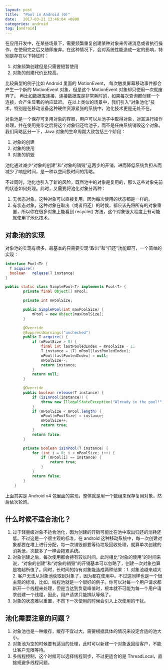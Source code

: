 ```yaml
---
layout: post
title:  "Pool in Android (0)"
date:   2017-03-21 13:46:04 +0800
categories: android
tag: [android]
---
```

在应用开发中，在某些场景下，需要频繁重复创建某种对象来传递消息或者执行操作，在使用完之后又随即废弃。在这种情况下，会对系统性能造成一定的影响，特别是存在以下特征时：

1. 对象频繁创建但是只需要短暂使用
2. 对象的创建代价比较高。

比较典型的例子比如 Android 里面的 MotionEvent， 每次触发屏幕移动事件都会产生一个新的 MotionEvent 对象，但是这个 MotionEvent 对象却只使用一次就废弃了。
再比如数据库连接，连接数据库是非常耗时的，如果每次查询都创建一个连接，会产生显著的响应延迟。
在以上类似的场景中，我们引入“对象池化”技术，特别是在移动设备这种硬件资源紧张的系统中，池化技术更是无处不在。

对象池是一个保存可复用对象的容器，用户可以从池子中取得对象，对其进行操作处理，并在使用完毕之后将这个对象归还给池子，而不是任由系统销毁这个对象。我们简略区分一下，Java 对象的生命周期大致包括三个阶段：

1. 对象的创建
2. 对象的使用
3. 对象的销毁

池化通过减少“对象的创建”和”对象的销毁”这两步的开销，进而降低系统负担从而减少了响应时间，是一种以空间换时间的策略。

不过同时，池化也引入了新的风险，既然池中的对象是复用的，那么这些对象先前的状态如何处理。此时，又需要将池化对象分两种：

1. 无状态对象。这种对象可以直接复用，因为每次使用的状态都是一样的。
2. 有状态对象。这种对象在取出（或者归还）的时候，都应该先将所有的对象重置，所以你在很多对象上能看到 recycle() 方法，这个对象很大程度上有可能就使用了池化技术。

## 对象池的实现
对象池的实现有很多，最基本的只需要实现“取出”和“归还”功能即可，一个简单的实现：

```java
interface Pool<T> {
  T	acquire()
  boolean	release(T instance)
}
```

```java
public static class SimplePool<T> implements Pool<T> {
        private final Object[] mPool;

        private int mPoolSize;

        public SimplePool(int maxPoolSize) {
            mPool = new Object[maxPoolSize];
        }

        @Override
        @SuppressWarnings("unchecked")
        public T acquire() {
            if (mPoolSize > 0) {
                final int lastPooledIndex = mPoolSize - 1;
                T instance = (T) mPool[lastPooledIndex];
                mPool[lastPooledIndex] = null;
                mPoolSize--;
                return instance;
            }
            return null;
        }

        @Override
        public boolean release(T instance) {
            if (isInPool(instance)) {
                throw new IllegalStateException("Already in the pool!");
            }
            if (mPoolSize < mPool.length) {
                mPool[mPoolSize] = instance;
                mPoolSize++;
                return true;
            }
            return false;
        }

        private boolean isInPool(T instance) {
            for (int i = 0; i < mPoolSize; i++) {
                if (mPool[i] == instance) {
                    return true;
                }
            }
            return false;
        }
    }
```

上面其实是 Android v4 包里面的实现，整体就是用一个数组来保存复用对象，然后依次轮询。

## 什么时候不适合池化？

1. 过于轻量级对象不适合池化，因为创建的开销可能比在池中取出归还的消耗还低。不过这是一个很主观的标准，在 android 这种移动系统中，每一次创建对象都要在堆上进行分配，每一次销毁都要等待垃圾回收处理，就算单次创建的消耗低，次数多了一样会拖累系统。
2. 对象创建之后，每次使用都会持有较长时间，此时相比“对象的使用”的时间来说，“对象的创建”和“对象的销毁”的开销基本可以忽略了，创建一次对象也算是物超所值了。同时，长时间的持有对象能造成两种结果：1. 对象池越来越大 2. 客户无法从对象池获取到对象了，因为都在使用中。不过这同样也是一个很主观的标准，比如，线程池就是一个很好的例子。你可以对每一个用户请求都新开一个线程来处理，但是当达到负载峰值时，根本就不可能为每一个用户请求创建一个线程，因此，用户请求只能排队等候了。
3. 对象的状态难以重置，不然下一次使用的时候会引入上次使用的干扰。

## 池化需要注意的问题？
1. 对象池也是一种缓存，缓存不宜过大，需要根据具体的情况来设定合适的池大小。
2. 对象池为空的时候要有适当的处理，此时可以新建一个对象返回给客户，不能让客户无限等待。
3. 多线程控制，这个时候可以选择线程同步，不过更适合的是 ThreadLocal，直接规避多线程问题。
